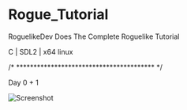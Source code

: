 # Rogue_Tutorial
RoguelikeDev Does The Complete Roguelike Tutorial 

C | SDL2 | x64 linux 

/* **************************************** */

Day 0 + 1 

![Screenshot](https://user-images.githubusercontent.com/108008402/176088524-5f79bec9-c0e0-448f-a612-e11f048d2b12.png)
